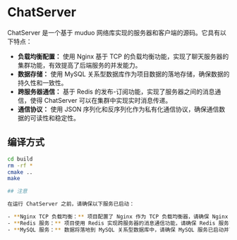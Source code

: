 # ChatServer

ChatServer 是一个基于 muduo 网络库实现的服务器和客户端的源码。它具有以下特点：

- **负载均衡配置：** 使用 Nginx 基于 TCP 的负载均衡功能，实现了聊天服务器的集群功能，有效提高了后端服务的并发能力。
- **数据存储：** 使用 MySQL 关系型数据库作为项目数据的落地存储，确保数据的持久性和一致性。
- **跨服务器通信：** 基于 Redis 的发布-订阅功能，实现了服务器之间的消息通信，使得 ChatServer 可以在集群中实现实时消息传递。
- **通信协议：** 使用 JSON 序列化和反序列化作为私有化通信协议，确保通信数据的可读性和稳定性。

## 编译方式

```bash
cd build
rm -rf *
cmake ..
make

## 注意

在运行 ChatServer 之前，请确保以下服务已启动：

- **Nginx TCP 负载均衡：** 项目配置了 Nginx 作为 TCP 负载均衡器，请确保 Nginx 服务已正确配置并运行。
- **Redis 服务：** 项目使用 Redis 实现跨服务器的消息通信功能，请确保 Redis 服务已启动。
- **MySQL 服务：** 数据将落地到 MySQL 关系型数据库中，请确保 MySQL 服务已启动并可供访问。
